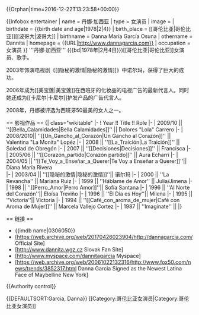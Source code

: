 {{Orphan|time=2016-12-22T13:23:58+00:00}}

{{Infobox entertainer
| name = 丹娜·加西亚
| type = 女演员
| image =
| birthdate = {{birth date and age|1978|2|4}}
| birth_place = [[哥伦比亚|哥伦比亚]][[波哥大|波哥大]]
| birthname = Danna María García Osuna
| othername = Dannita 
| homepage = {{URL|http://www.dannagarcia.com}}
| occupation = 女演员
}}
'''丹娜·加西亚''' ({{bd|1978年|2月4日}})[[哥伦比亚|哥伦比亚]]女演员、歌手。

2003年饰演电视剧《[[隐秘的激情|隐秘的激情]]》中诺尔玛，获得了巨大的成功。

2006年成为[[美宝莲|美宝莲]]在西班牙的化妆品的电视广告的最新代言人。同时她还成为[[卡尼尔|卡尼尔]]护发产品的广告代言人。

2008年，丹娜被评选为西班牙50最美的女人之一。

== 影视作品 ==
{| class="wikitable"
|-
! Year !! Title !! Role
|-
| 2009/10 || ''[[Bella_Calamidades|Bella Calamidades]]'' || Dolores "Lola" Carrero
|-
| 2008/2010|| ''[[Un_Gancho_al_Corazón|Un Gancho al Corazón]]'' || Valentina "La Monita" Lopéz
|-
| 2008 || ''[[La_Traición|La Traición]]'' || Soledad de Obregón
|-
| 2007 || ''[[Decisiones|Decisiones]]'' || Francisca
|-
| 2005/06 || ''[[Corazón_partido|Corazón partido]]'' || Aura Echarri
|-
| 2004/05 || ''[[Te_Voy_a_Enseñar_a_Querer|Te Voy a Enseñar a Querer]]''|| Diana María Rivera   	
|-
| 2003/04 || ''[[隐秘的激情|隐秘的激情]]''|| 诺尔玛
|-
| 2000 || ''La Revancha'' || Mariana Ruiz
|-
| 1999 || ''Háblame de Amor'' || Julia/Jimena
|-
| 1998 || ''[[Perro_Amor|Perro Amor]]''|| Sofía Santana
|-
| 1996 || ''Al Norte del Corazón''|| Eloísa Treviño
|-
| 1996 || ''El Día es Hoy''|| Milena
|-
| 1995 || ''Victoria''|| Victoria
|-
| 1994 || ''[[Café_con_aroma_de_mujer|Café con Aroma de Mujer]]'' || Marcela Vallejo Cortez
|-
| 1987 || ''Imaginate'' ||
|}

== 链接 ==
* {{imdb name|0306050}}
* [https://web.archive.org/web/20170426023904/http://dannagarcia.com/ Official Site]
* [http://www.dannita.wgz.cz Slovak Fan Site]
* [http://www.myspace.com/dannitagarcia Myspace]
* [https://web.archive.org/web/20061022132316/http://www.fox50.com/news/trends/3852317.html Danna Garcia Signed as the Newest Latina Face of Maybelline New York]

{{Authority control}}

{{DEFAULTSORT:Garcia, Danna}}
[[Category:哥伦比亚女演员|Category:哥伦比亚女演员]]